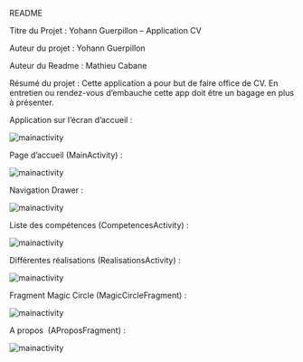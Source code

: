 README



Titre du Projet : Yohann Guerpillon – Application CV

Auteur du projet : Yohann Guerpillon

Auteur du Readme : Mathieu Cabane

Résumé du projet : Cette application a pour but de faire office de CV. En entretien ou rendez-vous d’embauche cette app doit être un bagage en plus à présenter.


Application sur l’écran d’accueil :

![mainactivity](https://yguerp.fr/assets/img/App1.png)

Page d’accueil (MainActivity) :

![mainactivity](https://yguerp.fr/assets/img/App2.png)

Navigation Drawer :
 
 ![mainactivity](https://yguerp.fr/assets/img/App3.png)

Liste des compétences (CompetencesActivity) :
 
 ![mainactivity](https://yguerp.fr/assets/img/App4.png)

Différentes réalisations (RealisationsActivity) :

![mainactivity](https://yguerp.fr/assets/img/App5.png)

Fragment Magic Circle (MagicCircleFragment) :

![mainactivity](https://yguerp.fr/assets/img/App6.png)

A propos  (AProposFragment) :

![mainactivity](https://yguerp.fr/assets/img/App7.png)
